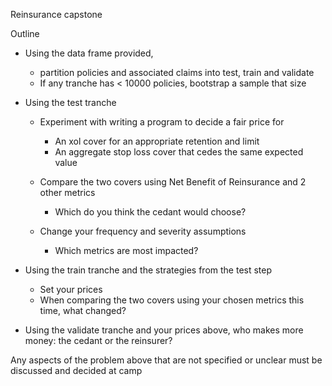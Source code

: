 Reinsurance capstone

Outline

* Using the data frame provided, 
    * partition policies and associated claims into test, train and validate
    * If any tranche has < 10000 policies, bootstrap a sample that size

* Using the test tranche
    * Experiment with writing a program to decide a fair price for
        * An xol cover for an appropriate retention and limit
        * An aggregate stop loss cover that cedes the same expected value
    * Compare the two covers using Net Benefit of Reinsurance and 2 other metrics
        * Which do you think the cedant would choose?

    * Change your frequency and severity assumptions
        * Which metrics are most impacted?

* Using the train tranche and the strategies from the test step
    * Set your prices
    * When comparing the two covers using your chosen metrics this time, what changed?

* Using the validate tranche and your prices above, who makes more money: the cedant or the reinsurer?

Any aspects of the problem above that are not specified or unclear must be discussed and decided at camp
